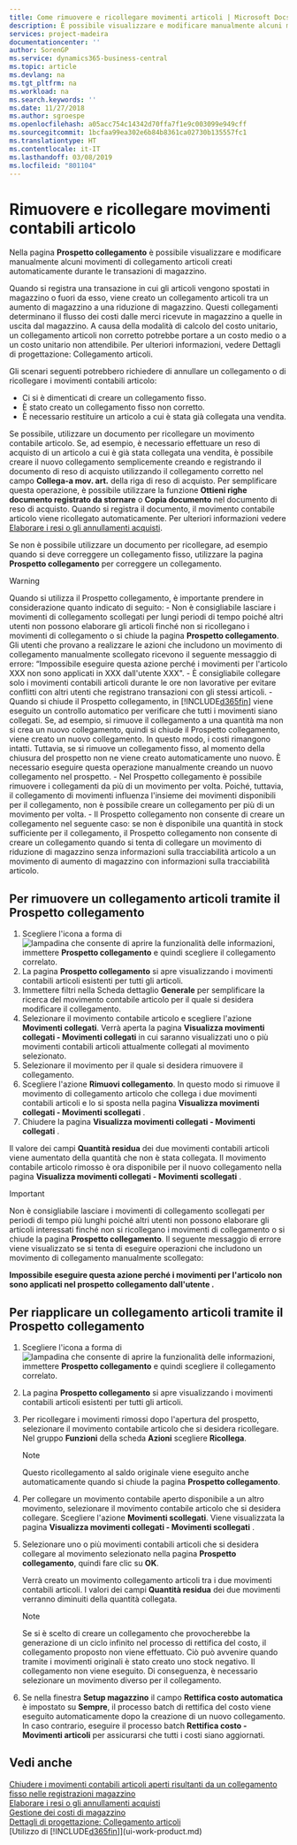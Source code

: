```yaml
---
title: Come rimuovere e ricollegare movimenti articoli | Microsoft Docs
description: È possibile visualizzare e modificare manualmente alcuni movimenti di collegamento articoli creati automaticamente durante le transazioni di magazzino.
services: project-madeira
documentationcenter: ''
author: SorenGP
ms.service: dynamics365-business-central
ms.topic: article
ms.devlang: na
ms.tgt_pltfrm: na
ms.workload: na
ms.search.keywords: ''
ms.date: 11/27/2018
ms.author: sgroespe
ms.openlocfilehash: a05acc754c14342d70ffa7f1e9c003099e949cff
ms.sourcegitcommit: 1bcfaa99ea302e6b84b8361ca02730b135557fc1
ms.translationtype: HT
ms.contentlocale: it-IT
ms.lasthandoff: 03/08/2019
ms.locfileid: "801104"
---
```

# <a name="remove-and-reapply-item-ledger-entries"></a>Rimuovere e ricollegare movimenti contabili articolo
Nella pagina **Prospetto collegamento** è possibile visualizzare e modificare manualmente alcuni movimenti di collegamento articoli creati automaticamente durante le transazioni di magazzino.  

Quando si registra una transazione in cui gli articoli vengono spostati in magazzino o fuori da esso, viene creato un collegamento articoli tra un aumento di magazzino a una riduzione di magazzino. Questi collegamenti determinano il flusso dei costi dalle merci ricevute in magazzino a quelle in uscita dal magazzino. A causa della modalità di calcolo del costo unitario, un collegamento articoli non corretto potrebbe portare a un costo medio o a un costo unitario non attendibile. Per ulteriori informazioni, vedere Dettagli di progettazione: Collegamento articoli.

Gli scenari seguenti potrebbero richiedere di annullare un collegamento o di ricollegare i movimenti contabili articolo:

- Ci si è dimenticati di creare un collegamento fisso.
- È stato creato un collegamento fisso non corretto.
- È necessario restituire un articolo a cui è stata già collegata una vendita.

Se possibile, utilizzare un documento per ricollegare un movimento contabile articolo. Se, ad esempio, è necessario effettuare un reso di acquisto di un articolo a cui è già stata collegata una vendita, è possibile creare il nuovo collegamento semplicemente creando e registrando il documento di reso di acquisto utilizzando il collegamento corretto nel campo **Collega-a mov. art.** della riga di reso di acquisto. Per semplificare questa operazione, è possibile utilizzare la funzione **Ottieni righe documento registrato da stornare** o **Copia documento** nel documento di reso di acquisto. Quando si registra il documento, il movimento contabile articolo viene ricollegato automaticamente. Per ulteriori informazioni vedere [Elaborare i resi o gli annullamenti acquisti](purchasing-how-process-purchase-returns-cancellations.md).

Se non è possibile utilizzare un documento per ricollegare, ad esempio quando si deve correggere un collegamento fisso, utilizzare la pagina **Prospetto collegamento** per correggere un collegamento.

> [!Warning]  
> Quando si utilizza il Prospetto collegamento, è importante prendere in considerazione quanto indicato di seguito:
    - Non è consigliabile lasciare i movimenti di collegamento scollegati per lungi periodi di tempo poiché altri utenti non possono elaborare gli articoli finché non si ricollegano i movimenti di collegamento o si chiude la pagina **Prospetto collegamento**. Gli utenti che provano a realizzare le azioni che includono un movimento di collegamento manualmente scollegato ricevono il seguente messaggio di errore: “Impossibile eseguire questa azione perché i movimenti per l'articolo XXX non sono applicati in XXX dall'utente XXX".
    - È consigliabile collegare solo i movimenti contabili articoli durante le ore non lavorative per evitare conflitti con altri utenti che registrano transazioni con gli stessi articoli.
    - Quando si chiude il Prospetto collegamento, in [!INCLUDE[d365fin](includes/d365fin_md.md)] viene eseguito un controllo automatico per verificare che tutti i movimenti siano collegati. Se, ad esempio, si rimuove il collegamento a una quantità ma non si crea un nuovo collegamento, quindi si chiude il Prospetto collegamento, viene creato un nuovo collegamento. In questo modo, i costi rimangono intatti. Tuttavia, se si rimuove un collegamento fisso, al momento della chiusura del prospetto non ne viene creato automaticamente uno nuovo. È necessario eseguire questa operazione manualmente creando un nuovo collegamento nel prospetto.
    - Nel Prospetto collegamento è possibile rimuovere i collegamenti da più di un movimento per volta. Poiché, tuttavia, il collegamento di movimenti influenza l'insieme dei movimenti disponibili per il collegamento, non è possibile creare un collegamento per più di un movimento per volta.
    - Il Prospetto collegamento non consente di creare un collegamento nel seguente caso: se non è disponibile una quantità in stock sufficiente per il collegamento, il Prospetto collegamento non consente di creare un collegamento quando si tenta di collegare un movimento di riduzione di magazzino senza informazioni sulla tracciabilità articolo a un movimento di aumento di magazzino con informazioni sulla tracciabilità articolo.

## <a name="to-remove-an-item-application-by-using-the-application-worksheet"></a>Per rimuovere un collegamento articoli tramite il Prospetto collegamento  
1.  Scegliere l'icona a forma di ![lampadina che consente di aprire la funzionalità delle informazioni](media/ui-search/search_small.png "Informazioni sull'operazione che si desidera eseguire"), immettere **Prospetto collegamento** e quindi scegliere il collegamento correlato.  
2.  La pagina **Prospetto collegamento** si apre visualizzando i movimenti contabili articoli esistenti per tutti gli articoli.  
3.  Immettere filtri nella Scheda dettaglio **Generale** per semplificare la ricerca del movimento contabile articolo per il quale si desidera modificare il collegamento.  
4.  Selezionare il movimento contabile articolo e scegliere l'azione **Movimenti collegati**. Verrà aperta la pagina **Visualizza movimenti collegati - Movimenti collegati** in cui saranno visualizzati uno o più movimenti contabili articoli attualmente collegati al movimento selezionato.  
5.  Selezionare il movimento per il quale si desidera rimuovere il collegamento.  
6.  Scegliere l'azione **Rimuovi collegamento**. In questo modo si rimuove il movimento di collegamento articolo che collega i due movimenti contabili articoli e lo si sposta nella pagina **Visualizza movimenti collegati - Movimenti scollegati** .  
7.  Chiudere la pagina **Visualizza movimenti collegati - Movimenti collegati** .  

 Il valore dei campi **Quantità residua** dei due movimenti contabili articoli viene aumentato della quantità che non è stata collegata. Il movimento contabile articolo rimosso è ora disponibile per il nuovo collegamento nella pagina **Visualizza movimenti collegati - Movimenti scollegati** .  

> [!IMPORTANT]  
>  Non è consigliabile lasciare i movimenti di collegamento scollegati per periodi di tempo più lunghi poiché altri utenti non possono elaborare gli articoli interessati finché non si ricollegano i movimenti di collegamento o si chiude la pagina **Prospetto collegamento**. Il seguente messaggio di errore viene visualizzato se si tenta di eseguire operazioni che includono un movimento di collegamento manualmente scollegato:  
>   
>  **Impossibile eseguire questa azione perché i movimenti per l'articolo <item> non sono applicati nel prospetto collegamento dall'utente <user>.**  

## <a name="to-reapply-an-item-application-by-using-the-application-worksheet"></a>Per riapplicare un collegamento articoli tramite il Prospetto collegamento  
1.  Scegliere l'icona a forma di ![lampadina che consente di aprire la funzionalità delle informazioni](media/ui-search/search_small.png "Informazioni sull'operazione che si desidera eseguire"), immettere **Prospetto collegamento** e quindi scegliere il collegamento correlato.  
2.  La pagina **Prospetto collegamento** si apre visualizzando i movimenti contabili articoli esistenti per tutti gli articoli.  
3.  Per ricollegare i movimenti rimossi dopo l'apertura del prospetto, selezionare il movimento contabile articolo che si desidera ricollegare. Nel gruppo **Funzioni** della scheda **Azioni** scegliere **Ricollega**.  

    > [!NOTE]  
    >  Questo ricollegamento al saldo originale viene eseguito anche automaticamente quando si chiude la pagina **Prospetto collegamento**.  
4.  Per collegare un movimento contabile aperto disponibile a un altro movimento, selezionare il movimento contabile articolo che si desidera collegare. Scegliere l'azione **Movimenti scollegati**. Viene visualizzata la pagina **Visualizza movimenti collegati - Movimenti scollegati** .  
5.  Selezionare uno o più movimenti contabili articoli che si desidera collegare al movimento selezionato nella pagina **Prospetto collegamento**, quindi fare clic su **OK**.  

     Verrà creato un movimento collegamento articoli tra i due movimenti contabili articoli. I valori dei campi **Quantità residua** dei due movimenti verranno diminuiti della quantità collegata.  

    > [!NOTE]  
    >  Se si è scelto di creare un collegamento che provocherebbe la generazione di un ciclo infinito nel processo di rettifica del costo, il collegamento proposto non viene effettuato. Ciò può avvenire quando tramite i movimenti originali è stato creato uno stock negativo. Il collegamento non viene eseguito. Di conseguenza, è necessario selezionare un movimento diverso per il collegamento.  
6.  Se nella finestra **Setup magazzino** il campo **Rettifica costo automatica** è impostato su **Sempre**, il processo batch di rettifica del costo viene eseguito automaticamente dopo la creazione di un nuovo collegamento. In caso contrario, eseguire il processo batch **Rettifica costo - Movimenti articoli** per assicurarsi che tutti i costi siano aggiornati.  

## <a name="see-also"></a>Vedi anche  
[Chiudere i movimenti contabili articoli aperti risultanti da un collegamento fisso nelle registrazioni magazzino](finance-how-to-close-open-item-ledger-entries-resulting-from-fixed-application-in-the-item-journal.md)  
 [Elaborare i resi o gli annullamenti acquisti](purchasing-how-process-purchase-returns-cancellations.md)  
 [Gestione dei costi di magazzino](finance-manage-inventory-costs.md)   
 [Dettagli di progettazione: Collegamento articoli](design-details-item-application.md)  
 [Utilizzo di [!INCLUDE[d365fin](includes/d365fin_md.md)]](ui-work-product.md)
